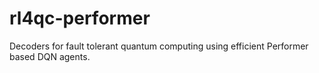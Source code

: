 # rl4qc-performer
Decoders for fault tolerant quantum computing using efficient Performer based DQN agents.

